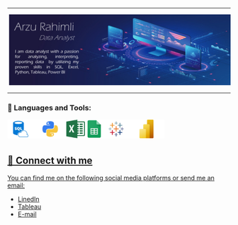 ------------------------------------------------------------------------------------------------------
<img src ='https://github.com/arzurahimli/arzurahimli/blob/main/Overview.png'  width="1500" height="auto"/>

------------------------------------------------------------------------------------------------------
### 🔨 Languages and Tools:
<a href="https://SQL.org/" target="_blank"> <img align="left" src="https://github.com/arzurahimli/TOOL-ICONS/blob/main/SQL.png" alt="SQL" height="42px"/>
<a href="https://PYTHON.org/" target="_blank"> <img align="left" src="https://github.com/arzurahimli/TOOL-ICONS/blob/main/PYTHON.png" alt="PYTHON" height="42px"/>
<a href="https://EXCEL.org/" target="_blank"> <img align="left" src="https://github.com/arzurahimli/TOOL-ICONS/blob/main/EXCEL.png" alt="EXCEL" height="42px"/>
<a href="https://GOOGLESHEETS.org/" target="_blank"> <img align="left" src="https://github.com/arzurahimli/TOOL-ICONS/blob/main/SHEETS.png" alt="GOOGLESHEETS" height="42px"/>
<a href="https://TABLEAU.org/" target="_blank"> <img align="left" src="https://github.com/arzurahimli/TOOL-ICONS/blob/main/TABLEAU.png" alt="TABLEAU" height="42px"/>
<a href="https://POWERBI.org/" target="_blank"> <img align="left" src="https://github.com/arzurahimli/TOOL-ICONS/blob/main/POWERBI.png" alt="POWERBI" height="42px"/> 

<BR>
  <BR>
<BR>

## 📱 Connect with me 
You can find me on the following social media platforms or send me an email:
* [LinedIn](https://www.linkedin.com/in/arzu-rahimli/)
* [Tableau](https://public.tableau.com/app/profile/arzu.rahimli)
* [E-mail](mailto:rahimleearzu@gmail.com)
